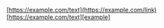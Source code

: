 [https://example.com/text](https://example.com/link)
[https://example.com/text][example]

[example]: https://example.com/label
